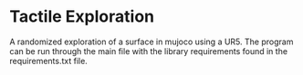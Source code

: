 # Tactile Exploration
A randomized exploration of a surface in mujoco using a UR5. The program can be run through the main file with the library requirements found in the requirements.txt file.
